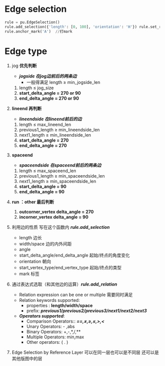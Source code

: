 # Edge selection

```python
rule = pu.EdgeSelection() 
rule.add_selection({'length': [0, 100], 'orientation': 'H'}) rule.set_reverse_valid(True) 
rule.anchor_mark('A')  //打mark
```
# Edge type
1. jog **优先判断**
    - _**jogside 在jog边前后的两条边**_
        - 一般得满足 length ≥ min_jogside_len
    1. length ≤ jog_size
    2. **start_delta_angle = 270 or 90**
    3. **end_delta_angle = 270 or 90**
2. **lineend 再判断**
    - _**lineendside 在lineend前后的边**_
    1. length ≤ max_lineend_len
    2. previous1_length ≥ min_lineendside_len
    3. next1_length ≥ min_lineendside_len
    4. **start_delta_angle = 270**
    5. **end_delta_angle = 270**
3. **spaceend**
    - _**spaceendside 在spaceend前后的两条边**_
    1. length ≤ max_spaceend_len
    2. previous1_length ≥ min_spaceendside_len
    3. next1_length ≥ min_spaceendside_len
    4. **start_delta_angle = 90**
    5. **end_delta_angle = 90**
4. **run ：other 最后判断**
    1. **outcorner_vertex delta_angle = 270**
    2. **incorner_vertex delta_angle = 90**

1. 利用边的性质 写在这个函数内 _**rule.add_selection**_
    - length 边长
    - width/space 边的内外间距
    - angle
    - start_delta_angle/end_delta_angle 起始/终点的角度变化
    - orientation 朝向
    - start_vertex_type/end_vertex_type 起始/终点的类型
    - mark 标签
2. 通过表达式选取（和其他边的运算）_**rule.add_relation**_
    - Relation expression can be one or multiple 需要同时满足
    - Relation keywords supported:
        - properties : **length/width/space**
        - prefix: _**previous1/previous2/previous3/next1/next2/next3**_
    - _**Operators supported**_:
        - Comparison Operators:: _**==,≠,≥,≤,>,<**_
        - Unary Operators: - ,abs
        - Binary Operators: +,-,*,/,**
        - Multiple Operators: min,max
        - Other operators: ( . )
3. Edge Selection by Reference Layer 可以在同一层也可以是不同层 还可以是其他版图中的层